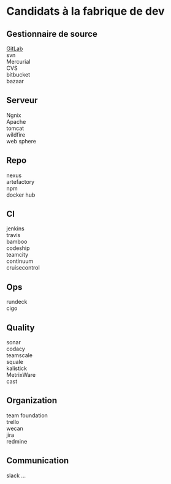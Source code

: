 Candidats à la fabrique de dev
==============================

Gestionnaire de source
----------------------
[GitLab](./gitLab.md)   
svn  
Mercurial  
CVS  
bitbucket  
bazaar  

Serveur
----------
Ngnix  
Apache  
tomcat  
wildfire  
web sphere  

Repo
-------
nexus  
artefactory  
npm   
docker hub  

CI
-----
jenkins  
travis  
bamboo  
codeship  
teamcity  
continuum  
cruisecontrol  

Ops
-----
rundeck  
cigo  

Quality
-------
sonar  
codacy  
teamscale  
squale  
kalistick   
MetrixWare  
cast  

Organization
------------
team foundation  
trello  
wecan  
jira  
redmine  

Communication
----------
slack
...




